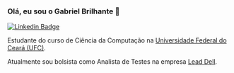 ### Olá, eu sou o Gabriel Brilhante 👋

[![Linkedin Badge](https://img.shields.io/badge/-LinkedIn-blue?style=flat-square&logo=Linkedin&logoColor=white&link=https://www.linkedin.com/in/gabriel-brilhante-4485b0223/)](https://www.linkedin.com/in/gabriel-brilhante-4485b0223/)

Estudante do curso de Ciência da Computação na <a href="https://www.ufc.br/">Universidade Federal do Ceará (UFC)</a>.

Atualmente sou bolsista como Analista de Testes na empresa <a href="https://leadfortaleza.com.br">Lead Dell</a>.

<!--

- 🔭 I’m currently working on ...
- 🌱 I’m currently learning ...
- 👯 I’m looking to collaborate on ...
- 🤔 I’m looking for help with ...
- 💬 Ask me about ...
- 📫 How to reach me: ...
- 😄 Pronouns: ...
- ⚡ Fun fact: ...
-->
